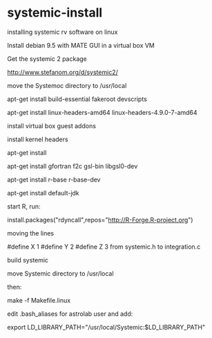# systemic-install
installing systemic rv software on linux

Install debian 9.5 with MATE GUI in a virtual box VM


Get the systemic 2 package

http://www.stefanom.org/d/systemic2/

move the Systemoc directory to /usr/local


apt-get install build-essential fakeroot devscripts

apt-get install linux-headers-amd64 linux-headers-4.9.0-7-amd64

install virtual box guest addons

install kernel headers

apt-get install 

apt-get install gfortran f2c gsl-bin libgsl0-dev

apt-get install r-base r-base-dev

apt-get install default-jdk


start R, run:

install.packages("rdyncall",repos="http://R-Forge.R-project.org")


moving the lines

#define X 1
#define Y 2
#define Z 3
from systemic.h to integration.c

build systemic

move Systemic directory to /usr/local

then:

make -f Makefile.linux

edit .bash_aliases for astrolab user and add:

export LD_LIBRARY_PATH="/usr/local/Systemic:$LD_LIBRARY_PATH"


